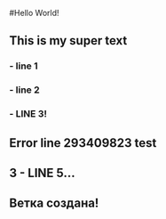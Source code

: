 #Hello World!
## This is my super text
### - line 1
### - line 2

### - LINE 3!

## Error line 293409823 test
## 3 - LINE 5...


## Ветка создана!